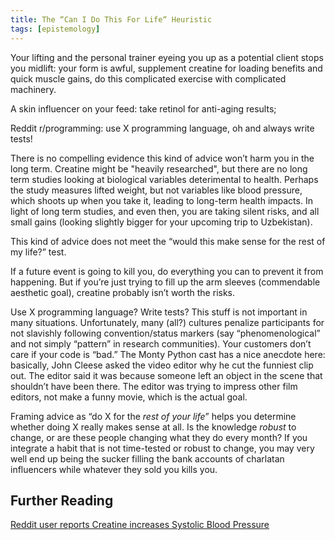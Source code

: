 ```yaml
---
title: The “Can I Do This For Life“ Heuristic
tags: [epistemology]
---
```

Your lifting and the personal trainer eyeing you up as a potential client stops you midlift: your form is awful, supplement creatine for loading benefits and quick muscle gains, do this complicated exercise with complicated machinery. 

A skin influencer on your feed: take retinol for anti-aging results; 

Reddit r/programming: use X programming language, oh and always write tests!

There is no compelling evidence this kind of advice won’t harm you in the long term. Creatine might be "heavily researched", but there are no long term studies looking at biological variables deterimental to health. Perhaps the study measures lifted weight, but not variables like blood pressure, which shoots up when you take it, leading to long-term health impacts. In light of long term studies, and even then, you are taking silent risks, and all small gains (looking slightly bigger for your upcoming trip to Uzbekistan).

This kind of advice does not meet the “would this make sense for the rest of my life?” test.

If a future event is going to kill you, do everything you can to prevent it from happening. But if you’re just trying to fill up the arm sleeves (commendable aesthetic goal), creatine probably isn’t worth the risks.

Use X programming language? Write tests? This stuff is not important in many situations. Unfortunately, many (all?) cultures penalize participants for not slavishly following convention/status markers (say “phenomenological” and not simply “pattern” in research communities). Your customers don’t care if your code is “bad.” The Monty Python cast has a nice anecdote here: basically, John Cleese asked the video editor why he cut the funniest clip out. The editor said it was because someone left an object in the scene that shouldn’t have been there. The editor was trying to impress other film editors, not make a funny movie, which is the actual goal.

Framing advice as “do X for the _rest of your life_” helps you determine whether doing X really makes sense at all. Is the knowledge _robust_ to change, or are these people changing what they do every month? If you integrate a habit that is not time-tested or robust to change, you may very well end up being the sucker filling the bank accounts of charlatan influencers while whatever they sold you kills you.

## Further Reading
[Reddit user reports Creatine increases Systolic Blood Pressure](https://www.reddit.com/r/Supplements/comments/srwwh4/creatine_caused_my_systolic_blood_pressure_to_go/)
